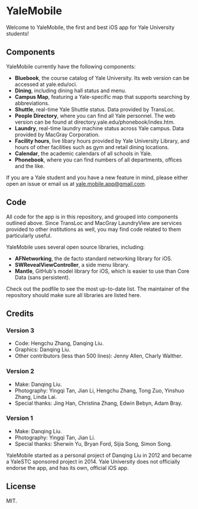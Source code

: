 YaleMobile
==========

Welcome to YaleMobile, the first and best iOS app for Yale University students!

## Components

YaleMobile currently have the following components:

* **Bluebook**, the course catalog of Yale University. Its web version can be accessed at yale.edu/oci.
* **Dining**, including dining hall status and menu.
* **Campus Map**, featuring a Yale-specific map that supports searching by abbreviations.
* **Shuttle**, real-time Yale Shuttle status. Data provided by TransLoc.
* **People Directory**, where you can find all Yale personnel. The web version can be found at directory.yale.edu/phonebook/index.htm.
* **Laundry**, real-time laundry machine status across Yale campus. Data provided by MacGray Corporation.
* **Facility hours**, live libary hours provided by Yale University Library, and hours of other facilities such as gym and retail dining locations.
* **Calendar**, the academic calendars of all schools in Yale.
* **Phonebook**, where you can find numbers of all departments, offices and the like.

If you are a Yale student and you have a new feature in mind, please either open an issue or email us at yale.mobile.app@gmail.com.

## Code

All code for the app is in this repository, and grouped into components outlined above. Since TransLoc and MacGray LaundryView are services provided to other institutions as well, you may find code related to them particularly useful.

YaleMobile uses several open source libraries, including:

* **AFNetworking**, the de facto standard networking library for iOS.
* **SWRevealViewController**, a side menu library.
* **Mantle**, GitHub's model library for iOS, which is easier to use than Core Data (sans persistent).

Check out the podfile to see the most up-to-date list. The maintainer of the repository should make sure all libraries are listed here.


## Credits

### Version 3

* Code: Hengchu Zhang, Danqing Liu.
* Graphics: Danqing Liu.
* Other contributors (less than 500 lines): Jenny Allen, Charly Walther.

### Version 2

* Make: Danqing Liu.
* Photography: Yingqi Tan, Jian Li, Hengchu Zhang, Tong Zuo, Yinshuo Zhang, Linda Lai.
* Special thanks: Jing Han, Christina Zhang, Edwin Bebyn, Adam Bray.

### Version 1

* Make: Danqing Liu.
* Photography: Yingqi Tan, Jian Li.
* Special thanks: Sherwin Yu, Bryan Ford, Sijia Song, Simon Song.

YaleMobile started as a personal project of Danqing Liu in 2012 and became a YaleSTC sponsored project in 2014. Yale University does not officially endorse the app, and has its own, official iOS app.

## License

MIT.
